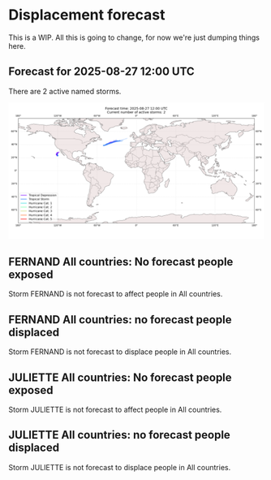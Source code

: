# Displacement forecast

This is a WIP. All this is going to change, for now we're just dumping things here.

## Forecast for 2025-08-27 12:00 UTC

There are 2 active named storms.

![Active storm ensemble tracks](ECMWF_TC_tracks_20250827120000.png)


## FERNAND All countries: No forecast people exposed

Storm FERNAND is not forecast to affect people in All countries.


## FERNAND All countries: no forecast people displaced

Storm FERNAND is not forecast to displace people in All countries.


## JULIETTE All countries: No forecast people exposed

Storm JULIETTE is not forecast to affect people in All countries.


## JULIETTE All countries: no forecast people displaced

Storm JULIETTE is not forecast to displace people in All countries.


